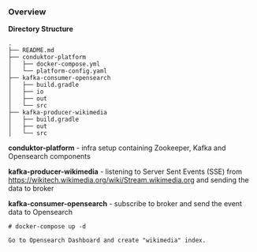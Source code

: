 ### Overview

**Directory Structure**

```
.
├── README.md
├── conduktor-platform
│   ├── docker-compose.yml
│   └── platform-config.yaml
├── kafka-consumer-opensearch
│   ├── build.gradle
│   ├── io
│   ├── out
│   └── src
├── kafka-producer-wikimedia
│   ├── build.gradle
│   ├── out
│   └── src

```

<strong>conduktor-platform</strong> - infra setup containing Zookeeper, Kafka and Opensearch components

<strong>kafka-producer-wikimedia</strong> - listening to Server Sent Events (SSE) from https://wikitech.wikimedia.org/wiki/Stream.wikimedia.org and
sending the data to broker


<strong>kafka-consumer-opensearch</strong> - subscribe to broker and send the event data to Opensearch

```
# docker-compose up -d

Go to Opensearch Dashboard and create "wikimedia" index.
```